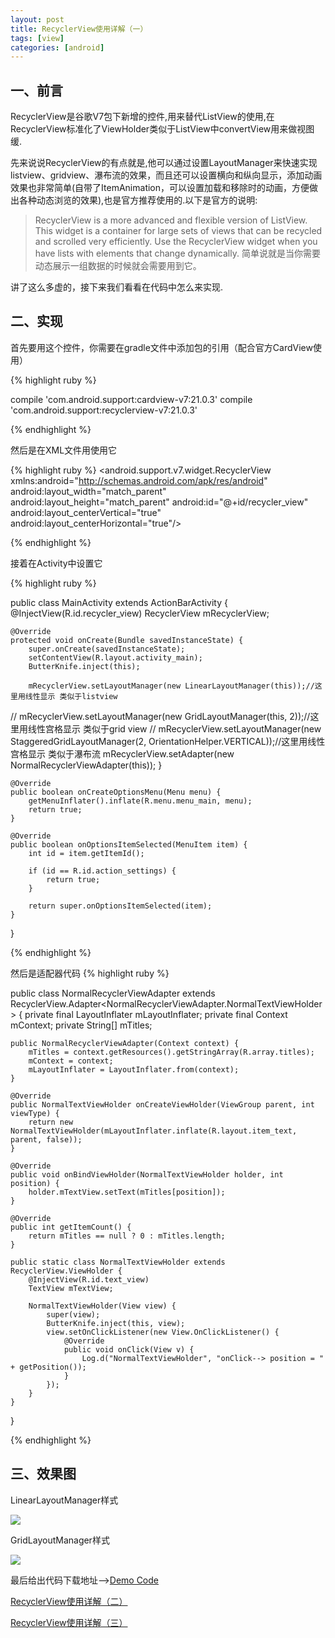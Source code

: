```yaml
---
layout: post
title: RecyclerView使用详解（一）
tags: [view]
categories: [android]
---
```


## 一、前言
RecyclerView是谷歌V7包下新增的控件,用来替代ListView的使用,在RecyclerView标准化了ViewHolder类似于ListView中convertView用来做视图缓.

先来说说RecyclerView的有点就是,他可以通过设置LayoutManager来快速实现listview、gridview、瀑布流的效果，而且还可以设置横向和纵向显示，添加动画效果也非常简单(自带了ItemAnimation，可以设置加载和移除时的动画，方便做出各种动态浏览的效果),也是官方推荐使用的.以下是官方的说明:

>RecyclerView is a more advanced and flexible version of ListView. This widget is a container for large sets of views that can be recycled and scrolled very efficiently. Use the RecyclerView widget when you have lists with elements that change dynamically.
>简单说就是当你需要动态展示一组数据的时候就会需要用到它。

讲了这么多虚的，接下来我们看看在代码中怎么来实现.

## 二、实现

首先要用这个控件，你需要在gradle文件中添加包的引用（配合官方CardView使用）

{% highlight ruby %}

compile 'com.android.support:cardview-v7:21.0.3'
compile 'com.android.support:recyclerview-v7:21.0.3'

{% endhighlight %}

然后是在XML文件用使用它

{% highlight ruby %}
<android.support.v7.widget.RecyclerView
    xmlns:android="http://schemas.android.com/apk/res/android"
    android:layout_width="match_parent"
    android:layout_height="match_parent"
    android:id="@+id/recycler_view"
    android:layout_centerVertical="true"
    android:layout_centerHorizontal="true"/>
    
{% endhighlight %}

接着在Activity中设置它

{% highlight ruby %}

public class MainActivity extends ActionBarActivity {
    @InjectView(R.id.recycler_view)
    RecyclerView mRecyclerView;

    @Override
    protected void onCreate(Bundle savedInstanceState) {
        super.onCreate(savedInstanceState);
        setContentView(R.layout.activity_main);
        ButterKnife.inject(this);

        mRecyclerView.setLayoutManager(new LinearLayoutManager(this));//这里用线性显示 类似于listview
//        mRecyclerView.setLayoutManager(new GridLayoutManager(this, 2));//这里用线性宫格显示 类似于grid view
//        mRecyclerView.setLayoutManager(new StaggeredGridLayoutManager(2, OrientationHelper.VERTICAL));//这里用线性宫格显示 类似于瀑布流
        mRecyclerView.setAdapter(new NormalRecyclerViewAdapter(this));
    }

    @Override
    public boolean onCreateOptionsMenu(Menu menu) {
        getMenuInflater().inflate(R.menu.menu_main, menu);
        return true;
    }

    @Override
    public boolean onOptionsItemSelected(MenuItem item) {
        int id = item.getItemId();

        if (id == R.id.action_settings) {
            return true;
        }

        return super.onOptionsItemSelected(item);
    }
}

{% endhighlight %}

然后是适配器代码
{% highlight ruby %}

public class NormalRecyclerViewAdapter extends RecyclerView.Adapter<NormalRecyclerViewAdapter.NormalTextViewHolder> {
    private final LayoutInflater mLayoutInflater;
    private final Context mContext;
    private String[] mTitles;

    public NormalRecyclerViewAdapter(Context context) {
        mTitles = context.getResources().getStringArray(R.array.titles);
        mContext = context;
        mLayoutInflater = LayoutInflater.from(context);
    }

    @Override
    public NormalTextViewHolder onCreateViewHolder(ViewGroup parent, int viewType) {
        return new NormalTextViewHolder(mLayoutInflater.inflate(R.layout.item_text, parent, false));
    }

    @Override
    public void onBindViewHolder(NormalTextViewHolder holder, int position) {
        holder.mTextView.setText(mTitles[position]);
    }

    @Override
    public int getItemCount() {
        return mTitles == null ? 0 : mTitles.length;
    }

    public static class NormalTextViewHolder extends RecyclerView.ViewHolder {
        @InjectView(R.id.text_view)
        TextView mTextView;

        NormalTextViewHolder(View view) {
            super(view);
            ButterKnife.inject(this, view);
            view.setOnClickListener(new View.OnClickListener() {
                @Override
                public void onClick(View v) {
                    Log.d("NormalTextViewHolder", "onClick--> position = " + getPosition());
                }
            });
        }
    }
}

{% endhighlight %}

## 三、效果图


LinearLayoutManager样式

![](https://raw.githubusercontent.com/Frank-Zhu/AndroidRecyclerViewDemo/master/art/normal_2.png)

GridLayoutManager样式

![](https://raw.githubusercontent.com/Frank-Zhu/AndroidRecyclerViewDemo/master/art/normal_1.png)


最后给出代码下载地址-->[Demo Code](https://github.com/Frank-Zhu/AndroidRecyclerViewDemo)

[RecyclerView使用详解（二）](http://frank-zhu.github.io/android/2015/02/25/android-recyclerview-part-2/)

[RecyclerView使用详解（三）](http://frank-zhu.github.io/android/2015/02/26/android-recyclerview-part-3/)


